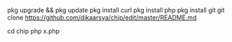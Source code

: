 pkg upgrade && pkg update
pkg install curl
pkg install php
pkg install git
git clone https://github.com/dikaarsya/chip/edit/master/README.md

cd chip
php x.php
